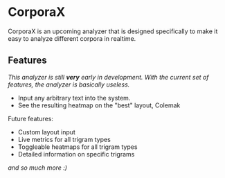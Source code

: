 # CorporaX
CorporaX is an upcoming analyzer that is designed specifically to make it easy to analyze different corpora in realtime.

## Features
*This analyzer is still **very** early in development. With the current set of features, the analyzer is basically useless.*
- Input any arbitrary text into the system.
- See the resulting heatmap on the "best" layout, Colemak

Future features:
- Custom layout input
- Live metrics for all trigram types
- Toggleable heatmaps for all trigram types
- Detailed information on specific trigrams

*and so much more :)*
